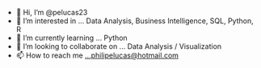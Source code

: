 - 👋 Hi, I’m @pelucas23
- 👀 I’m interested in ... Data Analysis, Business Intelligence, SQL, Python, R
- 🌱 I’m currently learning ... Python
- 💞️ I’m looking to collaborate on ... Data Analysis / Visualization
- 📫 How to reach me ...philipelucas@hotmail.com

<!---
pelucas23/pelucas23 is a ✨ special ✨ repository because its `README.md` (this file) appears on your GitHub profile.
You can click the Preview link to take a look at your changes.
--->
